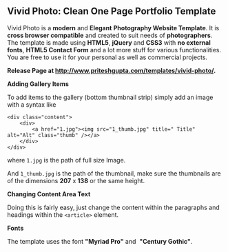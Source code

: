 ## Vivid Photo: Clean One Page Portfolio Template

Vivid Photo is a **modern** and **Elegant** **Photography Website
Template**. It is **cross browser compatible** and created to suit needs
of **photographers**. The template is made using **HTML5**, **jQuery**
and **CSS3** with **no external fonts**, **HTML5 Contact Form** and a
lot more stuff for various functionalities. You are free to use it for
your personal as well as commercial projects.

**Release Page
at http://www.priteshgupta.com/templates/vivid-photo/.**


**Adding Gallery Items**

To add items to the gallery (bottom thumbnail strip) simply add an image
with a syntax like 

```
<div class="content">
	<div>		<a href="1.jpg"><img src="1_thumb.jpg" title=" Title" alt="Alt" class="thumb" /></a>	</div>
</div>
```

where `1.jpg` is the path of full size Image. 

And `1_thumb.jpg` is the path of the thumbnail, make sure the
thumbnails are of the dimensions **207** x **138** or the same height. 


**Changing Content Area Text**

Doing this is fairly easy, just change the content within the paragraphs
and headings within the `<article>` element. 


**Fonts**

The template uses the font **"Myriad Pro"** and  **"Century Gothic"**. 
